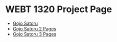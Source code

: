 # WEBT 1320 Project Page

<ul>
<li><a href="intro_to_html/index.html" target="_blank">Gojo Satoru</a></li>
<li><a href="html5_intro_css/index.html" target="_blank">Gojo Satoru 2 Pages</a></li>
<li><a href="advanced_css/index.html" target="_blank">Gojo Satoru 3 Pages</a></li>
</ul>